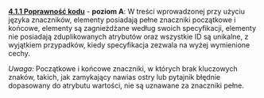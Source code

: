 [**4.1.1 Poprawność kodu**](https://wcag.lepszyweb.pl/#parsing) - **poziom A**: W treści wprowadzonej przy użyciu języka znaczników, elementy posiadają pełne znaczniki początkowe i końcowe, elementy są zagnieżdżane według swoich specyfikacji, elementy nie posiadają zduplikowanych atrybutów oraz wszystkie ID są unikalne, z wyjątkiem przypadków, kiedy specyfikacja zezwala na wyżej wymienione cechy.

  *Uwaga:* Początkowe i końcowe znaczniki, w których brak kluczowych znaków, takich, jak zamykający nawias ostry lub pytajnik błędnie dopasowany do atrybutu wartości, nie są uznawane za znaczniki pełne.
